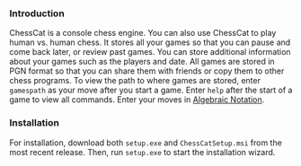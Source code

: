 ### Introduction
ChessCat is a console chess engine. You can also use ChessCat to play human vs. human chess. It stores all your games so that you can pause and come back later, or review past games. You can store additional information about your games such as the players and date. All games are stored in PGN format so that you can share them with friends or copy them to other chess programs. To view the path to where games are stored, enter `gamespath` as your move after you start a game. Enter `help` after the start of a game to view all commands. Enter your moves in [Algebraic Notation](https://en.wikipedia.org/wiki/Algebraic_notation_(chess)).
### Installation
For installation, download both `setup.exe` and `ChessCatSetup.msi` from the most recent release. Then, run `setup.exe` to start the installation wizard.